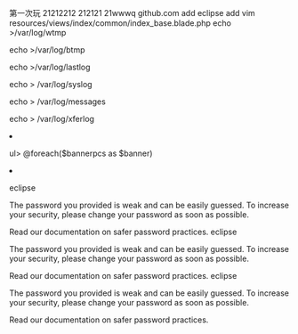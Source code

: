 第一次玩
21212212
212121
21wwwq
github.com add
eclipse  add
vim resources/views/index/common/index_base.blade.php 
echo >/var/log/wtmp

echo >/var/log/btmp

echo >/var/log/lastlog

echo > /var/log/syslog

echo > /var/log/messages

echo > /var/log/xferlog

<li style="background-image:url({{ url($banner->bannerpc_cover) }})" data-load="yes">
                                <a href="http://www.gzchengguo.cn/" class="link"></a>
                        </li>

ul>
                 @foreach($bannerpcs as $banner)
                        <li style="background-image:url({{ url('https://wx2.sinaimg.cn/mw1024/d61c9d0bgy1fyvge8bzfij20rc0kin15.jpg'
) }})" data-load="yes">
                                <a href="http://www.gzchengguo.cn/" class="link"></a>
                       
eclipse  



 The password you provided is weak and can be easily guessed. To increase your security, please change your password as soon as possible.

Read our documentation on safer password practices.
eclipse  



 The password you provided is weak and can be easily guessed. To increase your security, please change your password as soon as possible.

Read our documentation on safer password practices.
eclipse  



 The password you provided is weak and can be easily guessed. To increase your security, please change your password as soon as possible.

Read our documentation on safer password practices.
